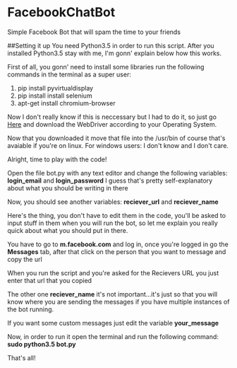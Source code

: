 # FacebookChatBot
  Simple Facebook Bot that will spam the time to your friends
  
##Setting it up
  You need Python3.5 in order to run this script. After you installed Python3.5 stay with me, I'm gonn' explain below how this works.
  
  First of all, you gonn' need to install some libraries
  run the following commands in the terminal as a super user:
  
  <ol>
    <li>pip install pyvirtualdisplay</li>
    <li>pip install install selenium </li>
    <li>apt-get install chromium-browser </li>
  </ol>
  <p>Now I don't really know if this is neccessary but I had to do it, so just go <a href="http://chromedriver.storage.googleapis.com/index.html?path=2.9/">Here</a> and download the WebDriver according to your Operating System.</p>
  <p>Now that you downloaded it move that file into the /usr/bin of course that's avaiable if you're on linux. For windows users: I don't know and I don't care.</p>
  
  Alright, time to play with the code!
  
  Open the file bot.py with any text editor and change the following variables: <b>login_email</b> and <b>login_password</b> I guess that's pretty self-explanatory about what you should be writing in there
  
  Now, you should see another variables: <b>reciever_url</b> and <b>reciever_name</b>
  <p>Here's the thing, you don't have to edit them in the code, you'll be asked to input stuff in them when you will run the bot, so let me explain you really quick about what you should put in there.</p>
  <p>You have to go to <b>m.facebook.com</b> and log in, once you're logged in go the <b>Messages</b> tab, after that click on the person that you want to message and copy the url</p>
  <p>When you run the script and you're asked for the Recievers URL you just enter that url that you copied</p>
  <p>The other one <b>reciever_name</b> it's not important...it's just so that you will know where you are sending the messages if you have multiple instances of the bot running.</p>
  
  <p>If you want some custom messages just edit the variable <b>your_message</b>
  
  Now, in order to run it open the terminal and run the following command:
  <b>sudo python3.5 bot.py</b>
  
  That's all! 
